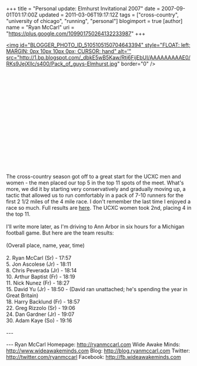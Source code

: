 +++
title = "Personal update: Elmhurst Invitational 2007"
date = 2007-09-01T01:17:00Z
updated = 2011-03-06T19:17:12Z
tags = ["cross-country", "university of chicago", "running", "personal"]
blogimport = true
[author]
	name = "Ryan McCarl"
	uri = "https://plus.google.com/109901750264132233987"
+++

<a href="http://1.bp.blogspot.com/_dbkE5wB5Kaw/Rtj6FijEbUI/AAAAAAAAAE0/RKs9JejXllc/s1600-h/Pack_of_guys-Elmhurst.jpg"><img id="BLOGGER_PHOTO_ID_5105105150704643394" style="FLOAT: left; MARGIN: 0px 10px 10px 0px; CURSOR: hand" alt='" src="http://1.bp.blogspot.com/_dbkE5wB5Kaw/Rtj6FijEbUI/AAAAAAAAAE0/RKs9JejXllc/s400/Pack_of_guys-Elmhurst.jpg" border="0" /></a><br /><br /><br /><br /><br /><br /><br /><br /><br /><br /><br /><br /><br /><br /><br /><br /><br /><br />The cross-country season got off to a great start for the UCXC men and women - the men placed our top 5 in the top 11 spots of the meet. What's more, we did it by starting very conservatively and gradually moving up, a tactic that allowed us to run comfortably in a pack of 7-10 runners for the first 2 1/2 miles of the 4 mile race. I don't remember the last time I enjoyed a race so much. Full results are <a href="http://media.athletics.elmhurst.edu/documents/07ebmen.htm">here</a>. The UCXC women took 2nd, placing 4 in the top 11.<br /><br />I'll write more later, as I'm driving to Ann Arbor in six hours for a Michigan football game. But here are the team results:<br /><br />(Overall place, name, year, time)<br /><br />2. Ryan McCarl (Sr) - 17:57<br />5. Jon Ascolese (Jr) - 18:11<br />8. Chris Peverada (Jr) - 18:14<br />10. Arthur Baptist (Fr) - 18:19<br />11. Nick Nunez (Fr) - 18:27<br />15. David Yu (Jr) - 18:50 - (David ran unattached; he's spending the year in Great Britain)<br />18. Harry Backlund (Fr) - 18:57<br />22. Greg Rizzolo (Sr) - 19:06<br />24. Dan Gardner (Jr) - 19:07<br />30. Adam Kaye (So) - 19:16<br /><br />---<div class="blogger-post-footer">---
Ryan McCarl
Homepage: http://ryanmccarl.com
Wide Awake Minds: http://www.wideawakeminds.com
Blog: http://blog.ryanmccarl.com
Twitter: http://twitter.com/ryanmccarl
Facebook: http://fb.wideawakeminds.com</div>
